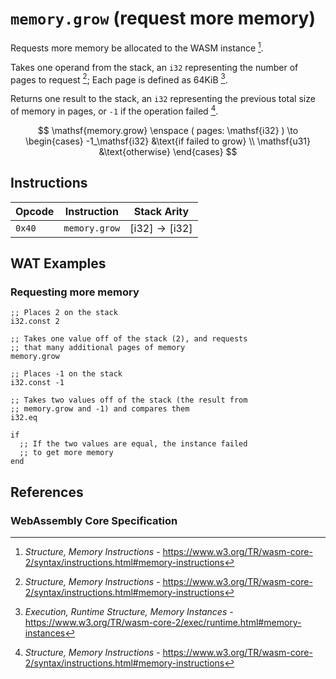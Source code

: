 
# `memory.grow` (request more memory)

Requests more memory be allocated to the WASM instance [^§2.4.7].

Takes one operand from the stack, an `i32` representing the number of pages to request [^§2.4.7]; Each page is defined as 64KiB [^§4.2.8].

Returns one result to the stack, an `i32` representing the previous total size of memory in pages, or `-1` if the operation failed [^§2.4.7].

$$
\mathsf{memory.grow} \enspace ( pages: \mathsf{i32} ) \to \begin{cases}
  -1_\mathsf{i32} &\text{if failed to grow} \\
  \mathsf{u31} &\text{otherwise}
\end{cases}
$$



## Instructions

| Opcode | Instruction   | Stack Arity |
|--------|---------------|-------------|
| `0x40` | `memory.grow` | $[ \mathsf{i32} ] \to [ \mathsf{i32} ]$ |



## WAT Examples

### Requesting more memory

```wasm
;; Places 2 on the stack
i32.const 2

;; Takes one value off of the stack (2), and requests
;; that many additional pages of memory
memory.grow

;; Places -1 on the stack
i32.const -1

;; Takes two values off of the stack (the result from
;; memory.grow and -1) and compares them
i32.eq

if
  ;; If the two values are equal, the instance failed
  ;; to get more memory
end
```



## References

### WebAssembly Core Specification

[^§2.4.7]: _Structure, Memory Instructions_ - <https://www.w3.org/TR/wasm-core-2/syntax/instructions.html#memory-instructions>
[^§4.2.8]: _Execution, Runtime Structure, Memory Instances_ - <https://www.w3.org/TR/wasm-core-2/exec/runtime.html#memory-instances>
